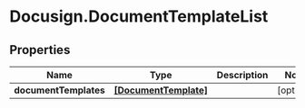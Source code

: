 # Docusign.DocumentTemplateList

## Properties
Name | Type | Description | Notes
------------ | ------------- | ------------- | -------------
**documentTemplates** | [**[DocumentTemplate]**](DocumentTemplate.md) |  | [optional] 


